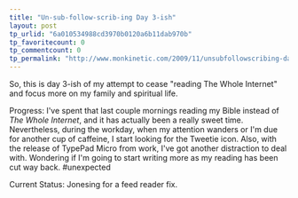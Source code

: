 ```yaml
---
title: "Un-sub-follow-scrib-ing Day 3-ish"
layout: post
tp_urlid: "6a010534988cd3970b0120a6b11dab970b"
tp_favoritecount: 0
tp_commentcount: 0
tp_permalink: "http://www.monkinetic.com/2009/11/unsubfollowscribing-day-3ish.html"
---
```

So, this is day 3-ish of my attempt to cease "reading The Whole Internet" and focus more on my family and spiritual life.

Progress: I've spent that last couple mornings reading my Bible instead of *The Whole Internet*, and it has actually been a really sweet time. Nevertheless, during the workday, when my attention wanders or I'm due for another cup of caffeine, I start looking for the Tweetie icon. Also, with the release of TypePad Micro from work, I've got another distraction to deal with. Wondering if I'm going to start writing more as my reading has been cut way back. #unexpected

Current Status: Jonesing for a feed reader fix.
